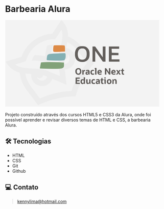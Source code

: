 # Barbearia Alura

![preview](./.github/preview.png)

Projeto construído através dos cursos HTML5 e CSS3 da Alura, onde foi possível aprender e revisar diversos temas de HTML e CSS, a barbearia Alura.

## 🛠 Tecnologias 
- HTML
- CSS
- Git
- Github

## 💻 Contato 

 > kennylima@hotmail.com